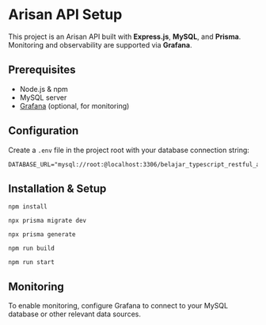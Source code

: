 # Arisan API Setup

This project is an Arisan API built with **Express.js**, **MySQL**, and **Prisma**. Monitoring and observability are supported via **Grafana**.

## Prerequisites

- Node.js & npm
- MySQL server
- [Grafana](https://grafana.com/) (optional, for monitoring)

## Configuration

Create a `.env` file in the project root with your database connection string:

```env
DATABASE_URL="mysql://root:@localhost:3306/belajar_typescript_restful_api"
```

## Installation & Setup

```shell
npm install

npx prisma migrate dev

npx prisma generate

npm run build

npm run start
```

## Monitoring

To enable monitoring, configure Grafana to connect to your MySQL database or other relevant data sources.
